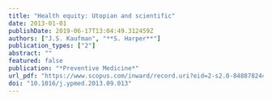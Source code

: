 ```yaml
---
title: "Health equity: Utopian and scientific"
date: 2013-01-01
publishDate: 2019-06-17T13:04:49.312459Z
authors: ["J.S. Kaufman", "**S. Harper**"]
publication_types: ["2"]
abstract: ""
featured: false
publication: "*Preventive Medicine*"
url_pdf: "https://www.scopus.com/inward/record.uri?eid=2-s2.0-84887824404&doi=10.1016%2fj.ypmed.2013.09.013&partnerID=40&md5=9ba383b00d216409f957c3d86e8211aa"
doi: "10.1016/j.ypmed.2013.09.013"
---
```


